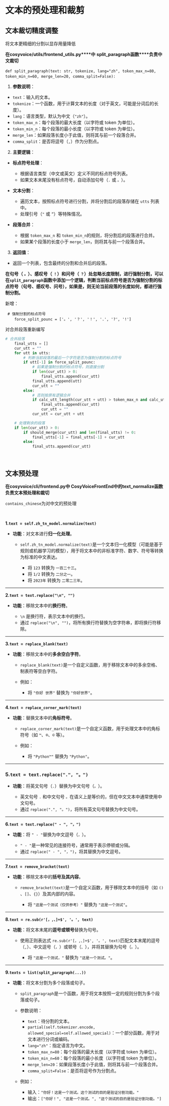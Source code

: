 # 文本的预处理和裁剪

## 文本裁切精度调整

将文本更精细的分割以显存用量降低

**在**​**cosyvoice/utils/frontend_utils.py****中**		**split_paragraph函数****负责中文裁切**

​`def split_paragraph(text: str, tokenize, lang="zh", token_max_n=80, token_min_n=60, merge_len=20, comma_split=False):`​

1. **参数说明**：

* ​`text`​：输入的文本。
* ​`tokenize`​：一个函数，用于计算文本的长度（对于英文，可能是分词后的长度）。
* ​`lang`​：语言类型，默认为中文（`"zh"`​）。
* ​`token_max_n`​：每个段落的最大长度（以字符或 token 为单位）。
* ​`token_min_n`​：每个段落的最小长度（以字符或 token 为单位）。
* ​`merge_len`​：如果段落长度小于此值，则将其与前一个段落合并。
* ​`comma_split`​：是否将逗号（`,`​）作为分割点。

2. **主要逻辑**：

* **标点符号处理**：

  * 根据语言类型（中文或英文）定义不同的标点符号列表。
  * 如果文本末尾没有标点符号，自动添加句号（`.`​ 或 `。`​）。
* **文本分割**：

  * 遍历文本，按照标点符号进行分割，并将分割后的段落存储在 `utts`​ 列表中。
  * 处理引号（`"`​ 或 `”`​）等特殊情况。
* **段落合并**：

  * 根据 `token_max_n`​ 和 `token_min_n`​ 的规则，将分割后的段落进行合并。
  * 如果某个段落的长度小于 `merge_len`​，则将其与前一个段落合并。

3. **返回值**：

* 返回一个列表，包含最终的分割和合并后的段落。

**在句号（**​ **​`。`​**​ **）、感叹号（**​ **​`！`​**​ **）和问号（**​ **​`？`​**​ **）处忽略长度限制，进行强制分割，可以在** **​`split_paragraph`​** **函数中添加一个逻辑，判断当前标点符号是否为强制分割的标点符号（句号、感叹号、问号），如果是，则无论当前段落的长度如何，都进行强制分割。**

新增：

```undefined
 # 强制分割的标点符号
    force_split_pounc = ['。', '？', '！', '.', '?', '!']
```

对合并段落重新编写

```python
# 合并段落
    final_utts = []
    cur_utt = ""
    for utt in utts:
        # 判断当前段落的最后一个字符是否为强制分割的标点符号
        if utt[-1] in force_split_pounc:
            # 如果是强制分割的标点符号，则直接分割
            if len(cur_utt) > 0:
                final_utts.append(cur_utt)
            final_utts.append(utt)
            cur_utt = ""
        else:
            # 否则按原有逻辑合并
            if calc_utt_length(cur_utt + utt) > token_max_n and calc_utt_length(cur_utt) > token_min_n:
                final_utts.append(cur_utt)
                cur_utt = ""
            cur_utt = cur_utt + utt

    # 处理剩余的段落
    if len(cur_utt) > 0:
        if should_merge(cur_utt) and len(final_utts) != 0:
            final_utts[-1] = final_utts[-1] + cur_utt
        else:
            final_utts.append(cur_utt)
```

‍

## 文本**预处理**

**在cosyvoice/cli/frontend.py中	CosyVoiceFrontEnd中的text_normalize函数负责文本预处理和裁切**

​`contains_chinese`​为对中文的预处理

‍

**1.**  **​`text = self.zh_tn_model.normalize(text)`​** ​

* **功能**：对文本进行**归一化处理**。

  * ​`self.zh_tn_model.normalize(text)`​ 是一个文本归一化模型（可能是基于规则或机器学习的模型），用于将文本中的非标准字符、数字、符号等转换为标准的中文表达。

    * 将 `123`​ 转换为 `一百二十三`​。
    * 将 `1/2`​ 转换为 `二分之一`​。
    * 将 `2023年`​ 转换为 `二零二三年`​。

---

**2.**  **​`text = text.replace("\n", "")`​** ​

* **功能**：移除文本中的**换行符**。

  * ​`\n`​ 是换行符，表示文本中的换行。
  * 通过 `replace("\n", "")`​，将所有换行符替换为空字符串，即将换行符移除。

---

**3.**  **​`text = replace_blank(text)`​** ​

* **功能**：移除文本中的**多余空白字符**。

  * ​`replace_blank(text)`​ 是一个自定义函数，用于移除文本中的多余空格、制表符等空白字符。
  * 例如：

    * 将 `"你好 世界"`​ 替换为 `"你好世界"`​。

---

**4.**  **​`text = replace_corner_mark(text)`​** ​

* **功能**：替换文本中的**角标符号**。

  * ​`replace_corner_mark(text)`​ 是一个自定义函数，用于处理文本中的角标符号（如 `™`​、`®`​、`©`​ 等）。
  * 例如：

    * 将 `"Python™"`​ 替换为 `"Python"`​。

---

### **5.**  **​`text = text.replace(".", "。")`​** ​

* **功能**：将英文句号（`.`​）替换为中文句号（`。`​）。

  * 英文句号 `.`​ 和中文句号 `。`​ 在语义上是等价的，但在中文文本中通常使用中文句号。
  * 通过 `replace(".", "。")`​，将所有英文句号替换为中文句号。

---

**6.**  **​`text = text.replace(" - ", "，")`​** ​

* **功能**：将 `" - "`​ 替换为中文逗号（`，`​）。

  * ​`" - "`​ 是一种常见的连接符号，通常用于表示停顿或分隔。
  * 通过 `replace(" - ", "，")`​，将其替换为中文逗号。

---

**7.**  **​`text = remove_bracket(text)`​** ​

* **功能**：移除文本中的**括号及其内容**。

  * ​`remove_bracket(text)`​ 是一个自定义函数，用于移除文本中的括号（如 `()`​、`[]`​、`{}`​）及其内部的内容。

    * 将 `"这是一个测试（仅供参考）"`​ 替换为 `"这是一个测试"`​。

---

**8.**  **​`text = re.sub(r'[，,、]+$', '。', text)`​** ​

* **功能**：将文本末尾的**逗号或顿号**替换为句号。

  * 使用正则表达式 `re.sub(r'[，,、]+$', '。', text)`​ 匹配文本末尾的逗号（`,`​）、中文逗号（`，`​）或顿号（`、`​），并将其替换为句号（`。`​）。

    * 将 `"这是一个测试，"`​ 替换为 `"这是一个测试。"`​。

---

**9.**  **​`texts = list(split_paragraph(...))`​** ​

* **功能**：将文本分割为多个段落或句子。

  * ​`split_paragraph`​ 是一个函数，用于将文本按照一定的规则分割为多个段落或句子。
  * 参数说明：

    * ​`text`​：待分割的文本。
    * ​`partial(self.tokenizer.encode, allowed_special=self.allowed_special)`​：一个部分函数，用于对文本进行分词或编码。
    * ​`lang="zh"`​：指定语言为中文。
    * ​`token_max_n=80`​：每个段落的最大长度（以字符或 token 为单位）。
    * ​`token_min_n=60`​：每个段落的最小长度（以字符或 token 为单位）。
    * ​`merge_len=20`​：如果段落长度小于此值，则将其与前一个段落合并。
    * ​`comma_split=False`​：是否将逗号作为分割点。
  * 例如：

    * 输入：`"你好！这是一个测试。这个测试的目的是验证分割功能。"`​
    * 输出：`["你好！", "这是一个测试。", "这个测试的目的是验证分割功能。"]`​

‍
